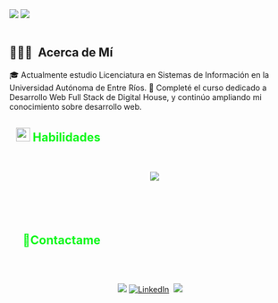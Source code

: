 <img src="https://readme-typing-svg.herokuapp.com?font=Fira+Code&size=30&duration=8000&pause=1000&color=0EF71B&width=435&lines=Valentino+Martin"/>
<img src="https://user-images.githubusercontent.com/73097560/115834477-dbab4500-a447-11eb-908a-139a6edaec5c.gif"><br><br>
<h2>👨🏻‍💻 &nbsp;Acerca de Mí</h2>
🎓  Actualmente estudio Licenciatura en Sistemas de Información en la Universidad Autónoma de Entre Ríos.
🌱  Completé el curso dedicado a Desarrollo Web Full Stack de Digital House, y continúo ampliando mi conocimiento sobre desarrollo web.

<div style="display:flex; align-items:center;">
    <h2 style="color:#0EF71B;"><img src="https://media2.giphy.com/media/QssGEmpkyEOhBCb7e1/giphy.gif?cid=ecf05e47a0n3gi1bfqntqmob8g9aid1oyj2wr3ds3mg700bl&rid=giphy.gif" width ="25"><b> Habilidades</b></h2>
</div>
<br>

<p align="center">
    <img src="https://skillicons.dev/icons?i=react,js,html,css,nodejs,git,github,java,mysql&perline=14" />
</p>
<div id="user-content-toc">
    <ul>
       <h2 style="color:#0EF71B;">🤝Contactame</h2>
        <br>
    </ul>
</div>

<p align="center">
<a href="https://www.valenmart1n.com"><img src="https://img.shields.io/badge/-valenmart1n.com-3423A6?style=flat&logo=Google-Chrome&logoColor=white"/></a>
<a href="https://www.linkedin.com/in/valentino-martin-87320327b"><img src="https://img.shields.io/badge/linkedin-%230077B5.svg?&style=for-the-badge&logo=linkedin&logoColor=white" alt="LinkedIn" /></a>&nbsp;
<a href="mailto:valentinomartin99@gmail.com"><img src="https://img.shields.io/badge/-valentinomartin99@gmail.com-D14836?style=flat&logo=Gmail&logoColor=white"/></a>
</p>
